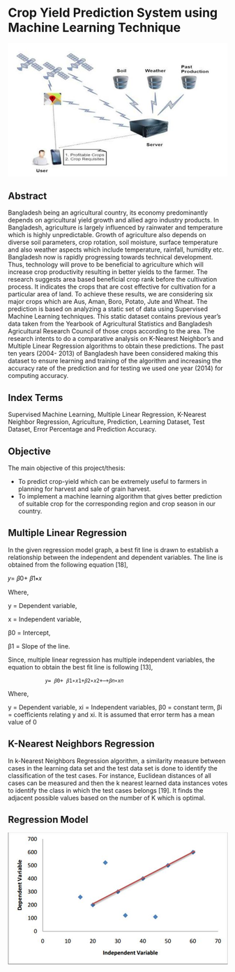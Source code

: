 Crop Yield Prediction System using Machine Learning Technique
===========

![Alt text](https://github.com/mrmohim/Crop-Yield-Prediction-System-using-Machine-Learning-Technique/blob/master/Future%20System%20Design.png "Screenshot")

Abstract
-------
Bangladesh being an agricultural country, its economy predominantly depends on agricultural yield growth and allied agro industry products. In Bangladesh, agriculture is largely influenced by rainwater and temperature which is highly unpredictable. Growth of agriculture also depends on diverse soil parameters, crop rotation, soil moisture, surface temperature and also weather aspects which include temperature, rainfall, humidity etc. Bangladesh now is rapidly progressing towards technical development. Thus, technology will prove to be beneficial to agriculture which will increase crop productivity resulting in better yields to the farmer. The research suggests area based beneficial crop rank before the cultivation process. It indicates the crops that are cost effective for cultivation for a particular area of land. To achieve these results, we are considering six major crops which are Aus, Aman, Boro, Potato, Jute and Wheat. The prediction is based on analyzing a static set of data using Supervised Machine Learning techniques. This static dataset contains previous year’s data taken from the Yearbook of Agricultural Statistics and Bangladesh Agricultural Research Council of those crops according to the area. The research intents to do a comparative analysis on K-Nearest Neighbor’s and Multiple Linear Regression algorithms to obtain these predictions. The past ten years (2004- 2013) of Bangladesh have been considered making this dataset to ensure learning and training of the algorithm and increasing the accuracy rate of the prediction and for testing we used one year (2014) for computing accuracy.

Index Terms
-------
Supervised Machine Learning, Multiple Linear Regression, K-Nearest Neighbor Regression, Agriculture, Prediction, Learning Dataset, Test Dataset, Error Percentage and Prediction Accuracy.

Objective
-----------
The main objective of this project/thesis:
- To predict crop-yield which can be extremely useful to farmers in planning for harvest and sale of grain harvest.
- To implement a machine learning algorithm that gives better prediction of suitable crop for the corresponding region and crop season in our country.

Multiple Linear Regression
-------
In the given regression model graph, a best fit line is drawn to establish a relationship between the independent and dependent variables. The line is obtained from the following equation [18],

𝑦= 𝛽0+ 𝛽1∗𝑥

Where,

y = Dependent variable,

x = Independent variable,

β0 = Intercept,

β1 = Slope of the line.

Since, multiple linear regression has multiple independent variables, the equation to obtain the best fit line is following [13],   
                
                𝑦= 𝛽0+ 𝛽1∗𝑥1+𝛽2∗𝑥2+⋯+𝛽𝑛∗𝑥𝑛

Where, 

y = Dependent variable, xi = Independent variables, β0 = constant term, βi = coefficients relating y and xi. It is assumed that error term has a mean value of 0 

K-Nearest Neighbors Regression
-------
In k-Nearest Neighbors Regression algorithm, a similarity measure between cases in the learning data set and the test data set is done to identify the classification of the test cases. For instance, Euclidean distances of all cases can be measured and then the k nearest learned data instances votes to identify the class in which the test cases belongs [19]. It finds the adjacent possible values based on the number of K which is optimal.

Regression Model
-------
![Alt text](https://github.com/mrmohim/Crop-Yield-Prediction-System-using-Machine-Learning-Technique/blob/master/Regression%20Model%20Chart.png "Screenshot")


